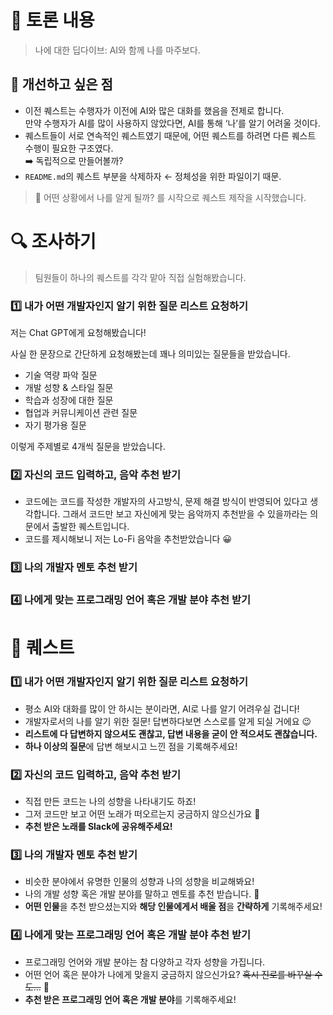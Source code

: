 # 💭 토론 내용

> 나에 대한 딥다이브: AI와 함께 나를 마주보다.
> 

## 💭 개선하고 싶은 점

- 이전 퀘스트는 수행자가 이전에 AI와 많은 대화를 했음을 전제로 합니다.  
만약 수행자가 AI를 많이 사용하지 않았다면, AI를 통해 ‘나’를 알기 어려울 것이다.
- 퀘스트들이 서로 연속적인 퀘스트였기 때문에, 어떤 퀘스트를 하려면 다른 퀘스트 수행이 필요한 구조였다.  
➡️ 독립적으로 만들어볼까?
- `README.md`의 퀘스트 부분을 삭제하자 ← 정체성을 위한 파일이기 때문.

> 🧐 어떤 상황에서 나를 알게 될까? 를 시작으로 퀘스트 제작을 시작했습니다.
> 

# 🔍 조사하기

> 팀원들이 하나의 퀘스트를 각각 맡아 직접 실험해봤습니다.
> 
### 1️⃣ 내가 어떤 개발자인지 알기 위한 질문 리스트 요청하기

저는 Chat GPT에게 요청해봤습니다!

사실 한 문장으로 간단하게 요청해봤는데 꽤나 의미있는 질문들을 받았습니다.

- 기술 역량 파악 질문
- 개발 성향 & 스타일 질문
- 학습과 성장에 대한 질문
- 협업과  커뮤니케이션 관련 질문
- 자기 평가용 질문

이렇게 주제별로 4개씩 질문을 받았습니다.

### 2️⃣ 자신의 코드 입력하고, 음악 추천 받기

- 코드에는 코드를 작성한 개발자의 사고방식, 문제 해결 방식이 반영되어 있다고 생각합니다. 그래서 코드만 보고 자신에게 맞는 음악까지 추천받을 수 있을까라는 의문에서 출발한 퀘스트입니다.
- 코드를 제시해보니 저는 Lo-Fi 음악을 추천받았습니다 😀

### 3️⃣ 나의 개발자 멘토 추천 받기

### 4️⃣ 나에게 맞는 프로그래밍 언어 혹은 개발 분야 추천 받기

# 👻 퀘스트

### 1️⃣ 내가 어떤 개발자인지 알기 위한 질문 리스트 요청하기

- 평소 AI와 대화를 많이 안 하시는 분이라면, AI로 나를 알기 어려우실 겁니다!
- 개발자로서의 나를 알기 위한 질문! 답변하다보면 스스로를 알게 되실 거에요 😉
- **리스트에 다 답변하지 않으셔도 괜찮고, 답변 내용을 굳이 안 적으셔도 괜찮습니다.**
- **하나 이상의 질문**에 답변 해보시고 느낀 점을 기록해주세요!

### 2️⃣ 자신의 코드 입력하고, 음악 추천 받기

- 직접 만든 코드는 나의 성향을 나타내기도 하죠!
- 그저 코드만 보고 어떤 노래가 떠오르는지 궁금하지 않으신가요 🤨
- **추천 받은 노래를 Slack에 공유해주세요!**

### 3️⃣ 나의 개발자 멘토 추천 받기

- 비슷한 분야에서 유명한 인물의 성향과 나의 성향을 비교해봐요!
- 나의 개발 성향 혹은 개발 분야를 말하고 멘토를 추천 받습니다. 👥
- **어떤 인물**을 추천 받으셨는지와 **해당 인물에게서 배울 점**을 **간략하게** 기록해주세요!

### 4️⃣ 나에게 맞는 프로그래밍 언어 혹은 개발 분야 추천 받기

- 프로그래밍 언어와 개발 분야는 참 다양하고 각자 성향을 가집니다.
- 어떤 언어 혹은 분야가 나에게 맞을지 궁금하지 않으신가요? ~~혹시 진로를 바꾸실 수도…~~ 🫨
- **추천 받은 프로그래밍 언어 혹은 개발 분야**를 기록해주세요!
